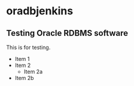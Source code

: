 # oradbjenkins

## Testing Oracle RDBMS software 
This is for testing.


* Item 1
* Item 2
  * Item 2a
 * Item 2b
